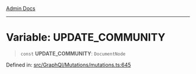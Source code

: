 [Admin Docs](/)

***

# Variable: UPDATE\_COMMUNITY

> `const` **UPDATE\_COMMUNITY**: `DocumentNode`

Defined in: [src/GraphQl/Mutations/mutations.ts:645](https://github.com/Aad1tya27/talawa-admin/blob/dd4a08e622d0fa38bcf9758a530e8cdf917dbac8/src/GraphQl/Mutations/mutations.ts#L645)
